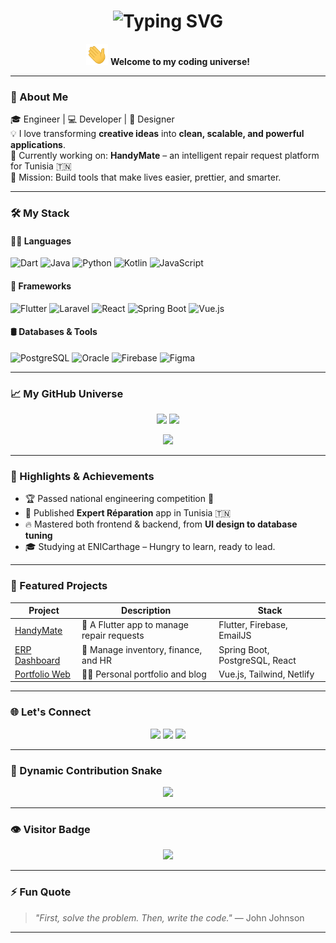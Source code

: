 <!-- README.md -->

<h1 align="center">
  <img src="https://readme-typing-svg.herokuapp.com?font=Fira+Code&size=30&duration=4000&pause=500&center=true&vCenter=true&width=900&height=60&lines=Salam+%F0%9F%99%8F+I'm+Hakim+Barbaria;Full-Stack+Engineer+%7C+UI%2FUX+Craftsman;Turning+Ideas+into+Reality+%F0%9F%A7%A0;Passionate+about+Clean+Code+%E2%9C%A8+and+Beautiful+Designs"
       alt="Typing SVG" />
</h1>

<p align="center">
  <img src="https://raw.githubusercontent.com/ABSphreak/ABSphreak/master/gifs/Hi.gif" width="35px">
  <b>Welcome to my coding universe!</b>
</p>

---

### 🚀 About Me

🎓 Engineer | 💻 Developer | 🎨 Designer  
💡 I love transforming **creative ideas** into **clean, scalable, and powerful applications**.  
🔭 Currently working on: **HandyMate** – an intelligent repair request platform for Tunisia 🇹🇳  
🎯 Mission: Build tools that make lives easier, prettier, and smarter.

---

### 🛠️ My Stack

#### 👨‍💻 Languages
![Dart](https://img.shields.io/badge/-Dart-0175C2?style=for-the-badge&logo=dart&logoColor=white)
![Java](https://img.shields.io/badge/-Java-ED8B00?style=for-the-badge&logo=java&logoColor=white)
![Python](https://img.shields.io/badge/-Python-3776AB?style=for-the-badge&logo=python&logoColor=white)
![Kotlin](https://img.shields.io/badge/-Kotlin-0095D5?style=for-the-badge&logo=kotlin&logoColor=white)
![JavaScript](https://img.shields.io/badge/-JavaScript-F7DF1E?style=for-the-badge&logo=javascript&logoColor=black)

#### 🚀 Frameworks
![Flutter](https://img.shields.io/badge/-Flutter-02569B?style=for-the-badge&logo=flutter&logoColor=white)
![Laravel](https://img.shields.io/badge/-Laravel-F55247?style=for-the-badge&logo=laravel&logoColor=white)
![React](https://img.shields.io/badge/-React-20232A?style=for-the-badge&logo=react&logoColor=61DAFB)
![Spring Boot](https://img.shields.io/badge/-SpringBoot-6DB33F?style=for-the-badge&logo=spring-boot&logoColor=white)
![Vue.js](https://img.shields.io/badge/-Vue.js-42b883?style=for-the-badge&logo=vue.js&logoColor=white)

#### 🛢️ Databases & Tools
![PostgreSQL](https://img.shields.io/badge/-PostgreSQL-336791?style=for-the-badge&logo=postgresql&logoColor=white)
![Oracle](https://img.shields.io/badge/-Oracle-F80000?style=for-the-badge&logo=oracle&logoColor=white)
![Firebase](https://img.shields.io/badge/-Firebase-FFCA28?style=for-the-badge&logo=firebase&logoColor=black)
![Figma](https://img.shields.io/badge/-Figma-000000?style=for-the-badge&logo=figma&logoColor=white)

---

### 📈 My GitHub Universe

<p align="center">
  <img src="https://github-readme-stats.vercel.app/api?username=hakimBarbaria&show_icons=true&theme=radical" width="48%">
  <img src="https://github-readme-streak-stats.herokuapp.com/?user=hakimBarbaria&theme=radical" width="48%">
</p>

<p align="center">
  <img src="https://github-profile-summary-cards.vercel.app/api/cards/profile-details?username=hakimBarbaria&theme=github_dark" />
</p>

---

### 🧩 Highlights & Achievements

- 🏆 Passed national engineering competition 💪  
- 📱 Published **Expert Réparation** app in Tunisia 🇹🇳  
- 🔥 Mastered both frontend & backend, from **UI design to database tuning**  
- 🎓 Studying at ENICarthage – Hungry to learn, ready to lead.

---

### 📌 Featured Projects

| Project | Description | Stack |
|--------|-------------|-------|
| [HandyMate](https://github.com/hakimBarbaria/handymate) | 📱 A Flutter app to manage repair requests | Flutter, Firebase, EmailJS |
| [ERP Dashboard](https://github.com/hakimBarbaria/erp-dashboard) | 💼 Manage inventory, finance, and HR | Spring Boot, PostgreSQL, React |
| [Portfolio Web](https://github.com/hakimBarbaria/portfolio) | 🧑‍💼 Personal portfolio and blog | Vue.js, Tailwind, Netlify |

---

### 🌐 Let's Connect

<p align="center">
  <a href="mailto:hakimbarbaria589@gmail.com"><img src="https://img.shields.io/badge/Gmail-D14836?style=for-the-badge&logo=gmail&logoColor=white"></a>
  <a href="https://linkedin.com/in/hakim-barbaria-7574b3232"><img src="https://img.shields.io/badge/LinkedIn-blue?style=for-the-badge&logo=linkedin&logoColor=white"></a>
  <a href="https://github.com/hakimBarbaria"><img src="https://img.shields.io/badge/GitHub-000000?style=for-the-badge&logo=github&logoColor=white"></a>
</p>

---

### 🐍 Dynamic Contribution Snake

<p align="center">
  <img src="https://raw.githubusercontent.com/hakimBarbaria/hakimBarbaria/output/github-contribution-grid-snake.svg" />
</p>

---

### 👁 Visitor Badge

<p align="center">
  <img src="https://komarev.com/ghpvc/?username=hakimBarbaria&label=Visitors&color=blue&style=flat" />
</p>

---

### ⚡ Fun Quote
> _"First, solve the problem. Then, write the code."_ — John Johnson

---

